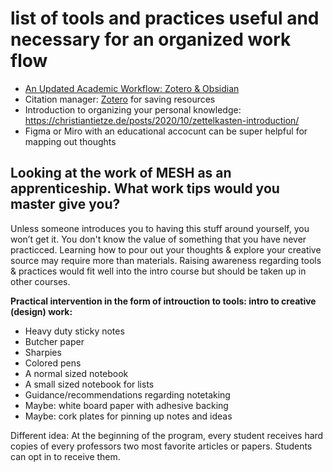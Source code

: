 # list of tools and practices useful and necessary for an organized work flow

- [An Updated Academic Workflow: Zotero & Obsidian](https://medium.com/@alexandraphelan/an-updated-academic-workflow-zotero-obsidian-cffef080addd)
- Citation manager: [Zotero](https://www.zotero.org/) for saving resources
- Introduction to organizing your personal knowledge: https://christiantietze.de/posts/2020/10/zettelkasten-introduction/
- Figma or Miro with an educational accocunt can be super helpful for mapping out thoughts

## Looking at the work of MESH as an apprenticeship. What work tips would you master give you? 
Unless someone introduces you to having this stuff around yourself, you won’t get it. You don't know the value of something that you have never practicced. Learning how to pour out your thoughts & explore your creative source may require more than materials. Raising awareness regarding tools & practices would fit well into the intro course but should be taken up in other courses. 


**Practical intervention in the form of introuction to tools: intro to creative (design) work:**

- Heavy duty sticky notes
- Butcher paper 
- Sharpies
- Colored pens
- A normal sized notebook
- A small sized notebook for lists
- Guidance/recommendations regarding notetaking
- Maybe: white board paper with adhesive backing
- Maybe: cork plates for pinning up notes and ideas

Different idea: At the beginning of the program, every student receives hard copies of every professors two most favorite articles or papers. Students can opt in to receive them. 


